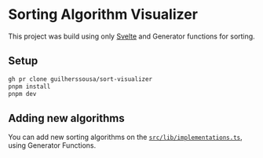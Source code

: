 # Sorting Algorithm Visualizer

This project was build using only [Svelte](https://svelte.dev) and Generator functions for sorting.

## Setup

```bash
gh pr clone guilherssousa/sort-visualizer
pnpm install
pnpm dev
```

## Adding new algorithms

You can add new sorting algorithms on the [`src/lib/implementations.ts`](/src/lib/implementations.ts), using Generator Functions.
